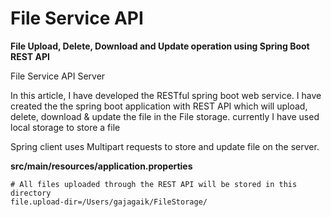 # File Service API

**File Upload, Delete, Download and Update operation using Spring Boot REST API**

File Service API Server 


In this article, I have developed the RESTful spring boot web service. I have created the the spring boot application with REST API which will upload, delete, download & update
the file in the File storage. currently I have used local storage to store a file 

Spring client uses Multipart requests to store and update file on the server. 

**src/main/resources/application.properties**

    # All files uploaded through the REST API will be stored in this directory 
    file.upload-dir=/Users/gajagaik/FileStorage/




